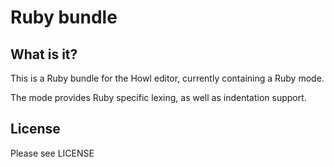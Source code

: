 # Ruby bundle

## What is it?

This is a Ruby bundle for the Howl editor, currently containing a Ruby mode.

The mode provides Ruby specific lexing, as well as indentation support.

## License

Please see LICENSE
